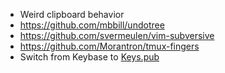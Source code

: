 * Weird clipboard behavior
* https://github.com/mbbill/undotree
* https://github.com/svermeulen/vim-subversive
* https://github.com/Morantron/tmux-fingers
* Switch from Keybase to [Keys.pub](https://keys.pub)
